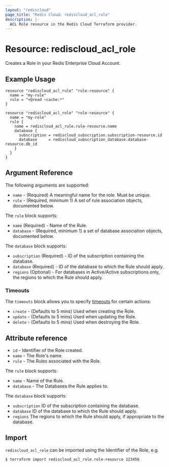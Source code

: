 ```yaml
---
layout: "rediscloud"
page_title: "Redis Cloud: rediscloud_acl_role"
description: |-
  ACL Role resource in the Redis Cloud Terraform provider.
---
```


# Resource: rediscloud_acl_role

Creates a Role in your Redis Enterprise Cloud Account.

## Example Usage

```hcl
resource "rediscloud_acl_rule" "rule-resource" {
  name = "my-rule"
  rule = "+@read ~cache:*"
}

resource "rediscloud_acl_role" "role-resource" {
  name = "my-role"
  rule {
    name = rediscloud_acl_rule.rule-resource.name
    database {
      subscription = rediscloud_subscription.subscription-resource.id
      database     = rediscloud_subscription_database.database-resource.db_id
    }
  }
}
```

## Argument Reference

The following arguments are supported:

* `name` - (Required) A meaningful name for the role. Must be unique.
* `rule` - (Required, minimum 1) A set of rule association objects, documented below.

The `rule` block supports:

* `name` (Required) - Name of the Rule.
* `database` - (Required, minimum 1) a set of database association objects, documented below.

The `database` block supports:

* `subscription` (Required) - ID of the subscription containing the database.
* `database` (Required) - ID of the database to which the Rule should apply.
* `regions` (Optional) - For databases in Active/Active subscriptions only, the regions to which the Rule should apply.

### Timeouts

The `timeouts` block allows you to
specify [timeouts](https://www.terraform.io/language/resources/syntax#operation-timeouts) for certain actions:

* `create` - (Defaults to 5 mins) Used when creating the Role.
* `update` - (Defaults to 5 mins) Used when updating the Role.
* `delete` - (Defaults to 5 mins) Used when destroying the Role.

## Attribute reference

* `id` - Identifier of the Role created.
* `name` - The Role's name.
* `rule` - The Rules associated with the Role.

The `rule` block supports:

* `name` - Name of the Rule.
* `database` - The Databases the Rule applies to.

The `database` block supports:

* `subscription` ID of the subscription containing the database.
* `database` ID of the database to which the Rule should apply.
* `regions` The regions to which the Rule should apply, if appropriate to the database.

## Import

`rediscloud_acl_role` can be imported using the Identifier of the Role, e.g.

```
$ terraform import rediscloud_acl_role.role-resource 123456
```
